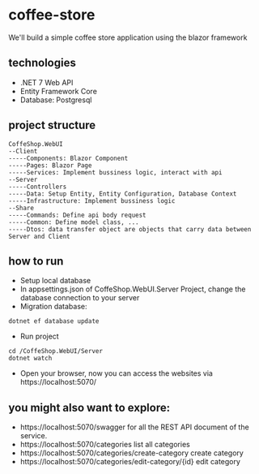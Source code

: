 # coffee-store
We'll build a simple coffee store application using the blazor framework
## technologies
- .NET 7 Web API
- Entity Framework Core
- Database: Postgresql

## project structure
```
CoffeShop.WebUI
--Client
-----Components: Blazor Component
-----Pages: Blazor Page
-----Services: Implement bussiness logic, interact with api
--Server
-----Controllers
-----Data: Setup Entity, Entity Configuration, Database Context
-----Infrastructure: Implement bussiness logic
--Share
-----Commands: Define api body request
-----Common: Define model class, ...
-----Dtos: data transfer object are objects that carry data between Server and Client
```
## how to run
- Setup local database
- In appsettings.json of CoffeShop.WebUI.Server Project, change the database connection to your server
- Migration database: 
```
dotnet ef database update
```
- Run project
```
cd /CoffeShop.WebUI/Server
dotnet watch
```
- Open your browser, now you can access the websites via https://localhost:5070/

## you might also want to explore:
- https://localhost:5070/swagger for all the REST API document of the service.
- https://localhost:5070/categories list all categories
- https://localhost:5070/categories/create-category create category
- https://localhost:5070/categories/edit-category/{id} edit category